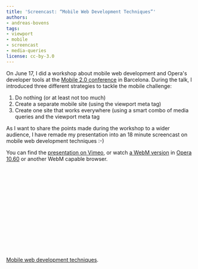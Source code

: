 ```yaml
---
title: 'Screencast: “Mobile Web Development Techniques”'
authors:
- andreas-bovens
tags:
- viewport
- mobile
- screencast
- media-queries
license: cc-by-3.0
---
```


<p>On June 17, I did a workshop about mobile web development and Opera&#39;s developer tools at the <a href="http://mobile20.eu/2010/06/24/mobile-2-0-europe-2010-presentations-overview/">Mobile 2.0 conference</a> in Barcelona. During the talk, I introduced three different strategies to tackle the mobile challenge:</p>
<ol>
<li>Do nothing (or at least not too much)</li>
<li>Create a separate mobile site (using the viewport meta tag)</li>
<li>Create one site that works everywhere (using a smart combo of media queries and the viewport meta tag</li>
</ol>
<p>As I want to share the points made during the workshop to a wider audience, I have remade my presentation into an 18 minute screencast on mobile web development techniques :-)</p>
<p>You can find the <a href="http://vimeo.com/12976832">presentation on Vimeo</a>, or watch <a href="http://people.opera.com/andreasb/pres/mobiledev/">a WebM version</a> in <a href="http://www.opera.com/browser/">Opera 10.60</a> or another WebM capable browser.</p>

<p><object width="400" height="225"><param name="allowfullscreen" value="true" /><param name="allowscriptaccess" value="never" /><param name="movie" value="http://vimeo.com/moogaloop.swf?clip_id=12976832&amp;amp;server=vimeo.com&amp;amp;show_title=1&amp;amp;show_byline=1&amp;amp;show_portrait=1&amp;amp;color=00ADEF&amp;amp;fullscreen=1&amp;amp;autoplay=0&amp;amp;loop=0" /><embed src="http://vimeo.com/moogaloop.swf?clip_id=12976832&amp;amp;server=vimeo.com&amp;amp;show_title=1&amp;amp;show_byline=1&amp;amp;show_portrait=1&amp;amp;color=00ADEF&amp;amp;fullscreen=1&amp;amp;autoplay=0&amp;amp;loop=0" type="application/x-shockwave-flash" allowfullscreen="true" width="400" height="225" allowscriptaccess="never" /></object></p>

<p><a href="http://vimeo.com/12976832">Mobile web development techniques</a>.</p>
